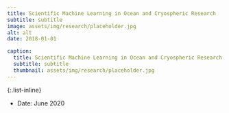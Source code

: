```yaml
---
title: Scientific Machine Learning in Ocean and Cryospheric Research
subtitle: subtitle
image: assets/img/research/placeholder.jpg
alt: alt
date: 2018-01-01

caption:
  title: Scientific Machine Learning in Ocean and Cryospheric Research
  subtitle: subtitle
  thumbnail: assets/img/research/placeholder.jpg
---
```



{:.list-inline}
- Date: June 2020
